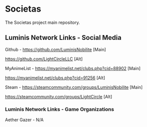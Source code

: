 # Societas
 The Societas project main repository.

## Luminis Network Links - Social Media

Github - https://github.com/LuminisNobilite [Main]

https://github.com/LightCircleLLC [Alt]

MyAnimeList - https://myanimelist.net/clubs.php?cid=88902 [Main]

https://myanimelist.net/clubs.php?cid=91256 [Alt]

Steam - https://steamcommunity.com/groups/LuminisNobilite [Main]

https://steamcommunity.com/groups/LightCircle [Alt]


### Luminis Network Links - Game Organizations

Aether Gazer - N/A
